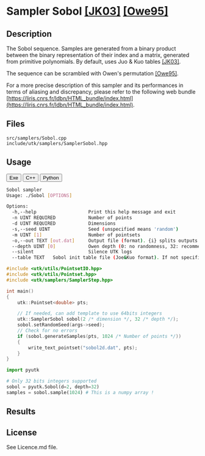 # Sampler Sobol [[JK03]](http://web.maths.unsw.edu.au/~fkuo/sobol/) [[Owe95]](https://statistics.stanford.edu/sites/default/files/EFS%20NSF%20464.pdf)


## Description

The Sobol sequence. Samples are generated from a binary product between the binary representation of their index and a matrix, generated from primitive polynomials. By default, uses Juo & Kuo tables [[JK03]](http://web.maths.unsw.edu.au/~fkuo/sobol/).

The sequence can be scrambled with Owen's permutation [[Owe95]](https://statistics.stanford.edu/sites/default/files/EFS%20NSF%20464.pdf).

For a more precise description of this sampler and its performances in terms of aliasing and discrepancy, please refer to the following web bundle [https://liris.cnrs.fr/ldbn/HTML_bundle/index.html](https://liris.cnrs.fr/ldbn/HTML_bundle/index.html).

## Files

```
src/samplers/Sobol.cpp  
include/utk/samplers/SamplerSobol.hpp
```

## Usage

<button class="tablink exebutton" onclick="openCode('exe', this)" markdown="1">Exe</button> 
<button class="tablink cppbutton" onclick="openCode('cpp', this)" markdown="1">C++</button> 
<button class="tablink pybutton" onclick="openCode('py', this)" markdown="1">Python</button> 
<br/>
  

<div class="exe tabcontent">

```bash
Sobol sampler
Usage: ./Sobol [OPTIONS]

Options:
  -h,--help                   Print this help message and exit
  -n UINT REQUIRED            Number of points
  -d UINT REQUIRED            Dimensions
  -s,--seed UINT              Seed (unspecified means 'random')
  -m UINT [1]                 Number of pointsets
  -o,--out TEXT [out.dat]     Output file (format). {i} splits outputs in multiple files and token is replaced by index.
  --depth UINT [0]            Owen depth (0: no randomness, 32: recommended).
  --silent                    Silence UTK logs
  --table TEXT   Sobol init table file (Joe&Kuo format). If not specified  the [JK03] table is used.
```

</div>

<div class="cpp tabcontent">

```  cpp
#include <utk/utils/PointsetIO.hpp>
#include <utk/utils/Pointset.hpp>
#include <utk/samplers/SamplerStep.hpp>

int main()
{
    utk::Pointset<double> pts;

    // If needed, can add template to use 64bits integers
    utk::SamplerSobol sobol(2 /* dimension */, 32 /* depth */);
    sobol.setRandomSeed(args->seed);
    // Check for no errors
    if (sobol.generateSamples(pts, 1024 /* Number of points */))
    {
        write_text_pointset("sobol2d.dat", pts);
    }
}
```  

</div>

<div class="py tabcontent">

``` python
import pyutk

# Only 32 bits integers supported
sobol = pyutk.Sobol(d=2, depth=32) 
samples = sobol.sample(1024) # This is a numpy array !
```  

</div>

## Results

<div class="results"></div>
<script>
  window.addEventListener('DOMContentLoaded', function() { show_results(); }); 
</script>

## License

See Licence.md file.
